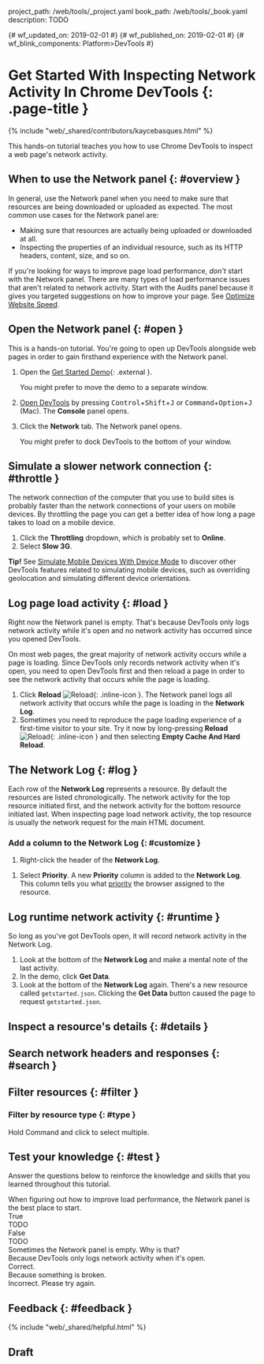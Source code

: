 project_path: /web/tools/_project.yaml
book_path: /web/tools/_book.yaml
description: TODO

{# wf_updated_on: 2019-02-01 #}
{# wf_published_on: 2019-02-01 #}
{# wf_blink_components: Platform>DevTools #}

# Get Started With Inspecting Network Activity In Chrome DevTools {: .page-title }

{% include "web/_shared/contributors/kaycebasques.html" %}

This hands-on tutorial teaches you how to use Chrome DevTools to inspect a web page's
network activity.

## When to use the Network panel {: #overview }

In general, use the Network panel when you need to make sure that resources are being
downloaded or uploaded as expected. The most common use cases for the Network panel are:

* Making sure that resources are actually being uploaded or downloaded at all.
* Inspecting the properties of an individual resource, such as its HTTP headers, content,
  size, and so on.

[speed]: /web/tools/chrome-devtools/speed/get-started

If you're looking for ways to improve page load performance, *don't* start with the Network
panel. There are many types of load performance issues that aren't related to network
activity. Start with the Audits panel because it gives you targeted suggestions on how to
improve your page. See [Optimize Website Speed][speed].

## Open the Network panel {: #open }

This is a hands-on tutorial. You're going to open up DevTools alongside web pages
in order to gain firsthand experience with the Network panel.

1. Open the [Get Started Demo](https://devtools.glitch.me/network/basics.html){: .external }.

     You might prefer to move the demo to a separate window.

1. [Open DevTools](/web/tools/chrome-devtools/open) by pressing
   <kbd>Control</kbd>+<kbd>Shift</kbd>+<kbd>J</kbd> or 
   <kbd>Command</kbd>+<kbd>Option</kbd>+<kbd>J</kbd> (Mac). The **Console**
   panel opens.
1. Click the **Network** tab. The Network panel opens.

     You might prefer to dock DevTools to the bottom of your window.

## Simulate a slower network connection {: #throttle }

The network connection of the computer that you use to build sites is probably
faster than the network connections of your users on mobile devices. By throttling the page
you can get a better idea of how long a page takes to load on a mobile device.

1. Click the **Throttling** dropdown, which is probably set to **Online**.
1. Select **Slow 3G**.

<aside class="objective">
  <b>Tip!</b> See <a href="/web/tools/chrome-devtools/device-mode/">Simulate Mobile Devices
  With Device Mode</a> to discover other DevTools features related to simulating
  mobile devices, such as overriding geolocation and simulating different device orientations.
</aside>

## Log page load activity {: #load }

Right now the Network panel is empty. That's because DevTools only logs network activity
while it's open and no network activity has occurred since you opened DevTools.

On most web pages, the great majority of network activity occurs while a page is loading.
Since DevTools only records network activity when it's open, you need to open DevTools first
and then reload a page in order to see the network activity that occurs while the page is
loading.

[reload]: /web/tools/chrome-devtools/images/shared/reload.png

1. Click **Reload** ![Reload][reload]{: .inline-icon }. The Network panel logs all network
   activity that occurs while the page is loading in the **Network Log**.
1. Sometimes you need to reproduce the page loading experience of a first-time visitor
   to your site. Try it now by long-pressing **Reload** ![Reload][reload]{: .inline-icon }
   and then selecting **Empty Cache And Hard Reload**.

## The Network Log {: #log }

Each row of the **Network Log** represents a resource. By default the resources are listed
chronologically. The network activity for the top resource initiated first, and the network
activity for the bottom resource initiated last.
When inspecting page load network activity, the top resource is usually the network request for
the main HTML document.

### Add a column to the Network Log {: #customize }

1. Right-click the header of the **Network Log**.

[priority]: /web/fundamentals/performance/resource-prioritization

1. Select **Priority**. A new **Priority** column is added to the **Network Log**.
   This column tells you what [priority][priority] the browser assigned to the resource.

## Log runtime network activity {: #runtime }

So long as you've got DevTools open, it will record network activity in the Network Log.

1. Look at the bottom of the **Network Log** and make a mental note of the last activity.
1. In the demo, click **Get Data**.
1. Look at the bottom of the **Network Log** again. There's a new resource called
   `getstarted.json`. Clicking the **Get Data** button caused the page to request
   `getstarted.json`.

## Inspect a resource's details {: #details }

## Search network headers and responses {: #search }

[policy]: /web/tools/lighthouse/audits/cache-policy

## Filter resources {: #filter }

### Filter by resource type {: #type }

Hold Command and click to select multiple.

## Test your knowledge {: #test }

Answer the questions below to reinforce the knowledge and skills that you learned throughout
this tutorial.

<div class="devsite-tracking-question">
  <div>
    When figuring out how to improve load performance, the Network panel is the best place
    to start.
  </div>
  <div class="gc-analytics-event"
       data-category="TODO" data-value="1"
       data-label="TODO">
    <div>True</div>
    <div>TODO</div>
  </div>
  <div class="gc-analytics-event"
       data-category="TODO" data-value="0"
       data-label="TODO">
    <div>False</div>
    <div>TODO</div>
  </div>
</div>

<div class="devsite-tracking-question">
  <div>
    Sometimes the Network panel is empty. Why is that?
  </div>
  <div class="gc-analytics-event"
       data-category="TODO" data-value="1"
       data-label="TODO">
    <div>Because DevTools only logs network activity when it's open.</div>
    <div>Correct.</div>
  </div>
  <div class="gc-analytics-event"
       data-category="TODO" data-value="0"
       data-label="TODO">
    <div>Because something is broken.</div>
    <div>Incorrect. Please try again.</div>
  </div>
</div>

## Feedback {: #feedback }

{% include "web/_shared/helpful.html" %}

## Draft

